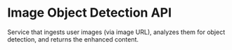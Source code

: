 # Image Object Detection API
Service that ingests user images (via image URL), analyzes them for object detection, and returns the enhanced content.
